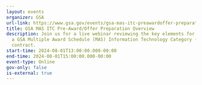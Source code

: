 ```yaml
---
layout: events
organizer: GSA
url-link: https://www.gsa.gov/events/gsa-mas-itc-preawardoffer-preparation-overview-8124
title: GSA MAS ITC Pre-Award/Offer Preparation Overview
description: Join us for a live webinar reviewing the key elements for obtaining
  a GSA Multiple Award Schedule (MAS) Information Technology Category (ITC)
  contract.
start-time: 2024-08-01T13:00:00.000-00:00
end-time: 2024-08-01T15:00:00.000-00:00
event-type: Online
gov-only: false
is-external: true
---
```

